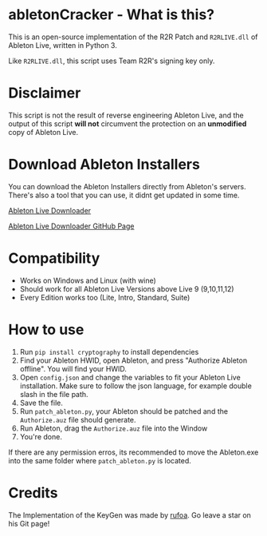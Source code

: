 # abletonCracker - What is this?

This is an open-source implementation of the R2R Patch and `R2RLIVE.dll` of Ableton Live, written in Python 3.

Like `R2RLIVE.dll`, this script uses Team R2R's signing key only.

# Disclaimer

This script is not the result of reverse engineering Ableton Live, and the output of this script **will not** circumvent the protection on an **unmodified** copy of Ableton Live.

# Download Ableton Installers

You can download the Ableton Installers directly from Ableton's servers. There's also a tool that you can use, it didnt get updated in some time.

[Ableton Live Downloader](https://ableton-live.netlify.app/)

[Ableton Live Downloader GitHub Page](https://github.com/montoulieu/ableton-live-downloader/)

# Compatibility

- Works on Windows and Linux (with wine)
- Should work for all Ableton Live Versions above Live 9 (9,10,11,12)
- Every Edition works too (Lite, Intro, Standard, Suite)

# How to use

1. Run `pip install cryptography` to install dependencies
2. Find your Ableton HWID, open Ableton, and press "Authorize Ableton offline". You will find your HWID.
2. Open `config.json` and change the variables to fit your Ableton Live installation. Make sure to follow the json language, for example double slash in the file path.
3. Save the file.
4. Run `patch_ableton.py`, your Ableton should be patched and the `Authorize.auz` file should generate.
5. Run Ableton, drag the `Authorize.auz` file into the Window
6. You're done.

If there are any permission erros, its recommended to move the Ableton.exe into the same folder where `patch_ableton.py` is located.

# Credits

The Implementation of the KeyGen was made by [rufoa](https://github.com/rufoa). Go leave a star on his Git page!
